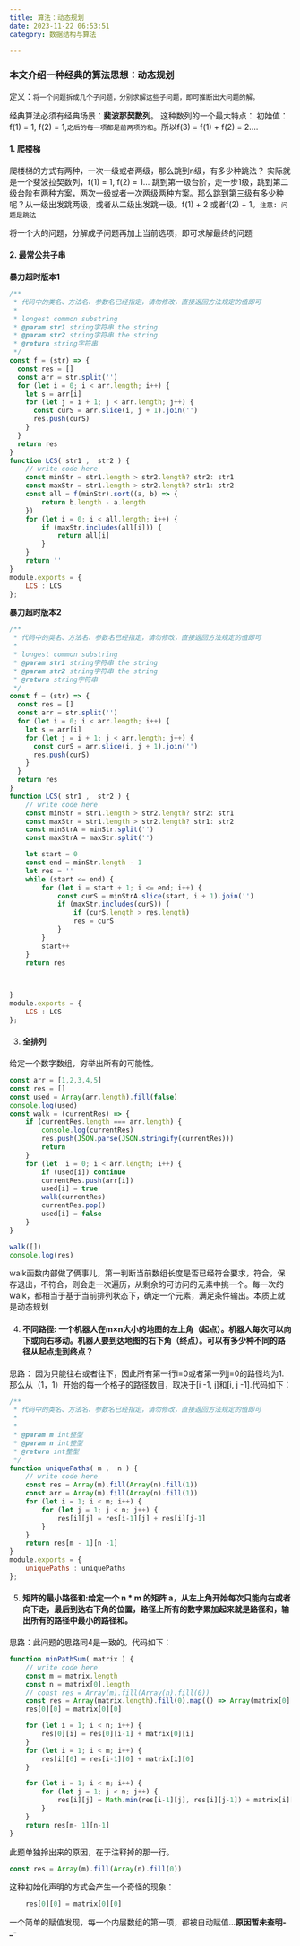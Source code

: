 ```yaml
---
title: 算法：动态规划
date: 2023-11-22 06:53:51
category: 数据结构与算法

---
```


### 本文介绍一种经典的算法思想：动态规划
定义：`将一个问题拆成几个子问题，分别求解这些子问题，即可推断出大问题的解。`

经典算法必须有经典场景：**斐波那契数列**。
这种数列的一个最大特点： 初始值：f(1) = 1, f(2) = 1,`之后的每一项都是前两项的和`。所以f(3) = f(1) + f(2) = 2....

#### 1. 爬楼梯
爬楼梯的方式有两种，一次一级或者两级，那么跳到n级，有多少种跳法？
实际就是一个斐波拉契数列，f(1) = 1, f(2) = 1...
跳到第一级台阶，走一步1级，跳到第二级台阶有两种方案，两次一级或者一次两级两种方案。那么跳到第三级有多少种呢？从一级出发跳两级，或者从二级出发跳一级。f(1) + 2 或者f(2) + 1。`注意: 问题是跳法`

将一个大的问题，分解成子问题再加上当前选项，即可求解最终的问题

#### 2. 最常公共子串
**暴力超时版本1**
```javascript
/**
 * 代码中的类名、方法名、参数名已经指定，请勿修改，直接返回方法规定的值即可
 *
 * longest common substring
 * @param str1 string字符串 the string
 * @param str2 string字符串 the string
 * @return string字符串
 */
const f = (str) => {
  const res = []
  const arr = str.split('')
  for (let i = 0; i < arr.length; i++) {
    let s = arr[i]
    for (let j = i + 1; j < arr.length; j++) {
      const curS = arr.slice(i, j + 1).join('')
      res.push(curS)
    }
  }
  return res
}
function LCS( str1 ,  str2 ) {
    // write code here
    const minStr = str1.length > str2.length? str2: str1
    const maxStr = str1.length > str2.length? str1: str2
    const all = f(minStr).sort((a, b) => {
        return b.length - a.length
    })
    for (let i = 0; i < all.length; i++) {
        if (maxStr.includes(all[i])) {
            return all[i]
        }
    }
    return ''
}
module.exports = {
    LCS : LCS
};
```
**暴力超时版本2**
```javascript
/**
 * 代码中的类名、方法名、参数名已经指定，请勿修改，直接返回方法规定的值即可
 *
 * longest common substring
 * @param str1 string字符串 the string
 * @param str2 string字符串 the string
 * @return string字符串
 */
const f = (str) => {
  const res = []
  const arr = str.split('')
  for (let i = 0; i < arr.length; i++) {
    let s = arr[i]
    for (let j = i + 1; j < arr.length; j++) {
      const curS = arr.slice(i, j + 1).join('')
      res.push(curS)
    }
  }
  return res
}
function LCS( str1 ,  str2 ) {
    // write code here
    const minStr = str1.length > str2.length? str2: str1
    const maxStr = str1.length > str2.length? str1: str2
    const minStrA = minStr.split('')
    const maxStrA = maxStr.split('')

    let start = 0
    const end = minStr.length - 1
    let res = ''
    while (start <= end) {
        for (let i = start + 1; i <= end; i++) {
            const curS = minStrA.slice(start, i + 1).join('')
            if (maxStr.includes(curS)) {
                if (curS.length > res.length)
                res = curS
            }
        }
        start++
    }
    return res

    

}
module.exports = {
    LCS : LCS
};
```

3. #### 全排列
给定一个数字数组，穷举出所有的可能性。
```javascript
const arr = [1,2,3,4,5]
const res = []
const used = Array(arr.length).fill(false)
console.log(used)
const walk = (currentRes) => {
    if (currentRes.length === arr.length) {
        console.log(currentRes)
        res.push(JSON.parse(JSON.stringify(currentRes)))
        return
    }
    for (let  i = 0; i < arr.length; i++) {
        if (used[i]) continue
        currentRes.push(arr[i])
        used[i] = true
        walk(currentRes)
        currentRes.pop()
        used[i] = false
    }
}

walk([])
console.log(res)
```
walk函数内部做了俩事儿，第一判断当前数组长度是否已经符合要求，符合，保存退出，不符合，则会走一次遍历，从剩余的可访问的元素中挑一个。每一次的walk，都相当于基于当前排列状态下，确定一个元素，满足条件输出。本质上就是动态规划

4. #### 不同路径: 一个机器人在m×n大小的地图的左上角（起点）。机器人每次可以向下或向右移动。机器人要到达地图的右下角（终点）。可以有多少种不同的路径从起点走到终点？

思路： 因为只能往右或者往下，因此所有第一行i=0或者第一列j=0的路径均为1.那么从（1，1）开始的每一个格子的路径数目，取决于[i -1, j]和[i, j -1].代码如下：
```javascript
/**
 * 代码中的类名、方法名、参数名已经指定，请勿修改，直接返回方法规定的值即可
 *
 * 
 * @param m int整型 
 * @param n int整型 
 * @return int整型
 */
function uniquePaths( m ,  n ) {
    // write code here
    const res = Array(m).fill(Array(n).fill(1))
    const arr = Array(m).fill(Array(n).fill(1))
    for (let i = 1; i < m; i++) {
        for (let j = 1; j < n; j++) {
            res[i][j] = res[i-1][j] + res[i][j-1]
        }
    }
    return res[m - 1][n -1]
}
module.exports = {
    uniquePaths : uniquePaths
};
```

5. #### 矩阵的最小路径和:给定一个 n * m 的矩阵 a，从左上角开始每次只能向右或者向下走，最后到达右下角的位置，路径上所有的数字累加起来就是路径和，输出所有的路径中最小的路径和。
思路：此问题的思路同4是一致的。代码如下：

```javascript
function minPathSum( matrix ) {
    // write code here
    const m = matrix.length
    const n = matrix[0].length
    // const res = Array(m).fill(Array(n).fill(0))
    const res = Array(matrix.length).fill(0).map(() => Array(matrix[0].length).fill(0));
    res[0][0] = matrix[0][0]

    for (let i = 1; i < n; i++) {
        res[0][i] = res[0][i-1] + matrix[0][i] 
    }
    for (let i = 1; i < m; i++) {
        res[i][0] = res[i-1][0] + matrix[i][0] 
    }

    for (let i = 1; i < m; i++) {
        for (let j = 1; j < n; j++) {
            res[i][j] = Math.min(res[i-1][j], res[i][j-1]) + matrix[i][j]
        }
    }
    return res[m- 1][n-1]
}
```
此题单独拎出来的原因，在于注释掉的那一行。
```javascript
const res = Array(m).fill(Array(n).fill(0))
```

这种初始化声明的方式会产生一个奇怪的现象：
```javascript
    res[0][0] = matrix[0][0]
```
一个简单的赋值发现，每一个内层数组的第一项，都被自动赋值...**原因暂未查明-_-**